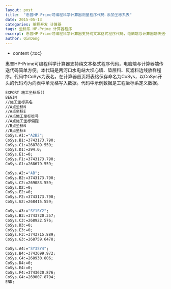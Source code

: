 ```yaml
---
layout: post
title:  "惠普HP-Prime可编程科学计算器测量程序代码-添加坐标系表"
date: 2015-05-13
categories: 编程开发 计算器
tags: 坐标系 HP-Prime 计算器程序
excerpt: 惠普HP-Prime可编程科学计算器支持纯文本格式程序代码，电脑端与计算器端传送代码简单方便。本代码是两河口水电站大坝心墙、垫层料、反滤料边线放样程序。
author: QinDong
---
```

* content
{:toc}

惠普HP-Prime可编程科学计算器支持纯文本格式程序代码，电脑端与计算器端传送代码简单方便。本代码是两河口水电站大坝心墙、垫层料、反滤料边线放样程序。代码中CoSys为表名，在计算器首页将表格保存命名为CoSys，以CoSys开头的代码均为向表中单元格写入数据。代码中示例数据是工程坐标系定义数据。

```vb
EXPORT 施工坐标系()
BEGIN
//施工坐标系名
//A点坐标N
//A点坐标E
//A点施工坐标桩号
//A点施工坐标偏距
//B点坐标N
//B点坐标E
CoSys.A1:="A2B2";
CoSys.B1:=3743173.790;
CoSys.C1:=268789.559;
CoSys.D1:=294.0;
CoSys.E1:=0;
CoSys.F1:=3743173.790;
CoSys.G1:=268679.559;

CoSys.A2:="AB";
CoSys.B2:=3743173.790;
CoSys.C2:=269083.559;
CoSys.D2:=0;
CoSys.E2:=0;
CoSys.F2:=3743173.790;
CoSys.G2:=268415.559;

CoSys.A3:="SY1SY2";
CoSys.B3:=3743720.357;
CoSys.C3:=268922.576;
CoSys.D3:=0;
CoSys.E3:=0;
CoSys.F3:=3743715.889;
CoSys.G3:=268759.6478;

CoSys.A4:="SY3SY4";
CoSys.B4:=3743699.972;
CoSys.C4:=268930.806;
CoSys.D4:=0;
CoSys.E4:=0;
CoSys.F4:=3743620.876;
CoSys.G4:=269007.8794;
END;
```
